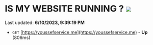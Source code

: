 # IS MY WEBSITE RUNNING ? [![](https://img.shields.io/static/v1?label=Sponsor&message=%E2%9D%A4&logo=GitHub&color=%23fe8e86)](https://github.com/sponsors/<username>)

Last updated: **6/10/2023, 9:39:19 PM**

- `GET` [https://youssefservice.me](https://youssefservice.me) - **Up** (806ms)
